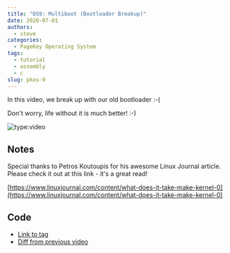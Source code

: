 ```yaml
---
title: "OS9: Multiboot (Bootloader Breakup)"
date: 2020-07-01
authors:
  - steve
categories:
  - PageKey Operating System
tags:
  - tutorial
  - assembly
  - c
slug: pkos-9
---
```


In this video, we break up with our old bootloader :-(
    
Don't worry, life without it is much better! :-)

<!-- more -->

![type:video](https://www.youtube.com/embed/UraQLWvn9Vg)

## Notes

Special thanks to Petros Koutoupis for his awesome Linux Journal article. Please check it out at this link - it's a great read!

[https://www.linuxjournal.com/content/what-does-it-take-make-kernel-0](https://www.linuxjournal.com/content/what-does-it-take-make-kernel-0)

## Code

- [Link to tag](https://github.com/pagekeysolutions/pkos/releases/tag/vid%2Fos009)
- [Diff from previous video](https://github.com/pagekeysolutions/pkos/compare/vid/os008..vid/os009)
